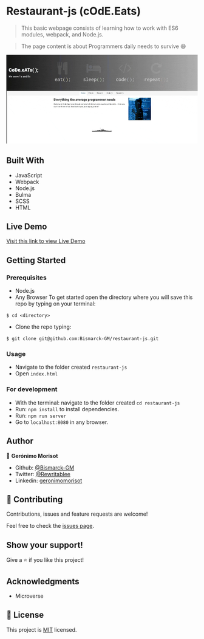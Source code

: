 # Restaurant-js (cOdE.Eats)

> This basic webpage consists of learning how to work with ES6 modules, webpack, and Node.js.

> The page content is about Programmers daily needs to survive :smile:

![screenshot](./screenshot.gif)

## Built With

- JavaScript
- Webpack
- Node.js
- Bulma
- SCSS
- HTML

## Live Demo

[Visit this link to view Live Demo](https://bismarck-gm.github.io/restaurant-js/)

## Getting Started

### Prerequisites
- Node.js
- Any Browser
To get started open the directory where you will save this repo by typing on your terminal:
```
$ cd <directory>
```
- Clone the repo typing:
```
$ git clone git@github.com:Bismarck-GM/restaurant-js.git
```

### Usage
- Navigate to the folder created `restaurant-js`
- Open `index.html`

### For development
- With the terminal: navigate to the folder created `cd restaurant-js`
- Run: `npm install` to install dependencies.
- Run: `npm run server`
- Go to `localhost:8080` in any browser.



## Author


👤 **Gerónimo Morisot**

- Github: [@Bismarck-GM](https://github.com/Bismarck-GM)
- Twitter: [@Rewritablee](https://twitter.com/Rewritablee)
- Linkedin: [geronimomorisot](https://linkedin.com/in/geronimomorisot)

## 🤝 Contributing

Contributions, issues and feature requests are welcome!

Feel free to check the [issues page](issues/).

## Show your support!

Give a ⭐️ if you like this project!

## Acknowledgments

- Microverse

## 📝 License

This project is [MIT](LICENCE) licensed.
